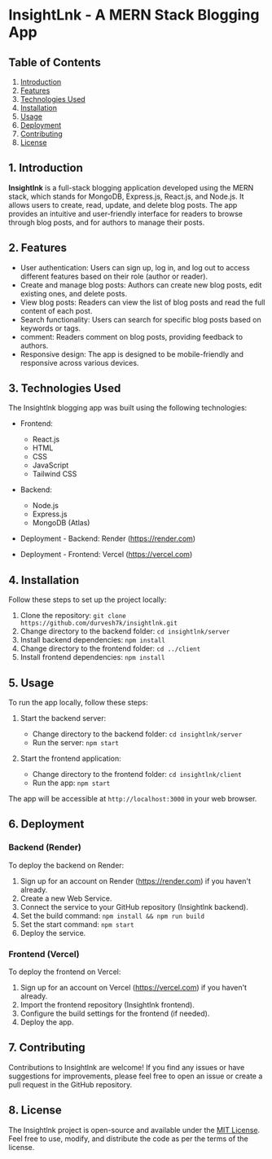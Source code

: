 # InsightLnk - A MERN Stack Blogging App


## Table of Contents
1. [Introduction](#introduction)
2. [Features](#features)
3. [Technologies Used](#technologies-used)
4. [Installation](#installation)
5. [Usage](#usage)
6. [Deployment](#deployment)
7. [Contributing](#contributing)
8. [License](#license)

## 1. Introduction

**Insightlnk** is a full-stack blogging application developed using the MERN stack, which stands for MongoDB, Express.js, React.js, and Node.js. It allows users to create, read, update, and delete blog posts. The app provides an intuitive and user-friendly interface for readers to browse through blog posts, and for authors to manage their posts.

## 2. Features

- User authentication: Users can sign up, log in, and log out to access different features based on their role (author or reader).
- Create and manage blog posts: Authors can create new blog posts, edit existing ones, and delete posts.
- View blog posts: Readers can view the list of blog posts and read the full content of each post.
- Search functionality: Users can search for specific blog posts based on keywords or tags.
- comment: Readers comment on blog posts, providing feedback to authors.
- Responsive design: The app is designed to be mobile-friendly and responsive across various devices.

## 3. Technologies Used

The Insightlnk blogging app was built using the following technologies:

- Frontend: 
  - React.js
  - HTML
  - CSS
  - JavaScript
  - Tailwind CSS

- Backend: 
  - Node.js
  - Express.js
  - MongoDB (Atlas)

- Deployment - Backend: Render (https://render.com)
- Deployment - Frontend: Vercel (https://vercel.com)

## 4. Installation

Follow these steps to set up the project locally:

1. Clone the repository: `git clone https://github.com/durvesh7k/insightlnk.git`
2. Change directory to the backend folder: `cd insightlnk/server`
3. Install backend dependencies: `npm install`
4. Change directory to the frontend folder: `cd ../client`
5. Install frontend dependencies: `npm install`

## 5. Usage

To run the app locally, follow these steps:

1. Start the backend server:
   - Change directory to the backend folder: `cd insightlnk/server`
   - Run the server: `npm start`

2. Start the frontend application:
   - Change directory to the frontend folder: `cd insightlnk/client`
   - Run the app: `npm start`

The app will be accessible at `http://localhost:3000` in your web browser.

## 6. Deployment

### Backend (Render)

To deploy the backend on Render:

1. Sign up for an account on Render (https://render.com) if you haven't already.
2. Create a new Web Service.
3. Connect the service to your GitHub repository (Insightlnk backend).
4. Set the build command: `npm install && npm run build`
5. Set the start command: `npm start`
6. Deploy the service.

### Frontend (Vercel)

To deploy the frontend on Vercel:

1. Sign up for an account on Vercel (https://vercel.com) if you haven't already.
2. Import the frontend repository (Insightlnk frontend).
3. Configure the build settings for the frontend (if needed).
4. Deploy the app.

## 7. Contributing

Contributions to Insightlnk are welcome! If you find any issues or have suggestions for improvements, please feel free to open an issue or create a pull request in the GitHub repository.

## 8. License

The Insightlnk project is open-source and available under the [MIT License](LICENSE). Feel free to use, modify, and distribute the code as per the terms of the license.

